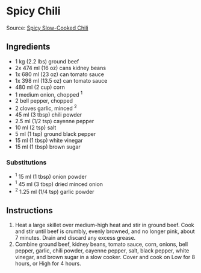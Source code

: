 # Spicy Chili #

Source: [Spicy Slow-Cooked Chili](http://allrecipes.com/recipe/223390/spicy-slow-cooked-chili/)

## Ingredients ##
* 1 kg (2.2 lbs) ground beef
* 2x 474 ml (16 oz) cans kidney beans
* 1x 680 ml (23 oz) can tomato sauce
* 1x 398 ml (13.5 oz) can tomato sauce
* 480 ml (2 cup) corn
* 1 medium onion, chopped <sup>1</sup>
* 2 bell pepper, chopped
* 2 cloves garlic, minced <sup>2</sup>
* 45 ml (3 tbsp) chili powder
* 2.5 ml (1/2 tsp) cayenne pepper
* 10 ml (2 tsp) salt
* 5 ml (1 tsp) ground black pepper
* 15 ml (1 tbsp) white vinegar
* 15 ml (1 tbsp) brown sugar

### Substitutions ###
* <sup>1</sup> 15 ml (1 tbsp) onion powder
* <sup>1</sup> 45 ml (3 tbsp) dried minced onion
* <sup>2</sup> 1.25 ml (1/4 tsp) garlic powder

## Instructions ##
1. Heat a large skillet over medium-high heat and stir in ground beef. Cook and stir until beef is crumbly, evenly browned, and no longer pink, about 7 minutes. Drain and discard any excess grease.
1. Combine ground beef, kidney beans, tomato sauce, corn, onions, bell pepper, garlic, chili powder, cayenne pepper, salt, black pepper, white vinegar, and brown sugar in a slow cooker. Cover and cook on Low for 8 hours, or High for 4 hours.
